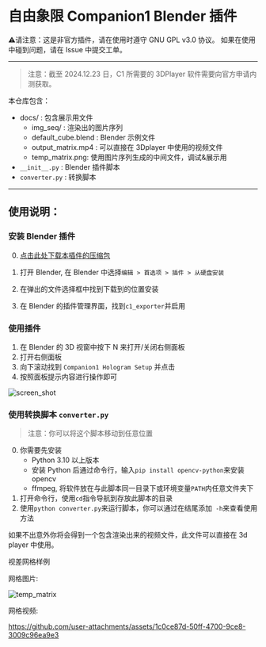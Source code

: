 # 自由象限 Companion1 Blender 插件

⚠请注意：这是非官方插件，请在使用时遵守 GNU GPL v3.0 协议。
如果在使用中碰到问题，请在 Issue 中提交工单。

---

> 注意：截至 2024.12.23 日，C1 所需要的 3DPlayer 软件需要向官方申请内测获取。

本仓库包含：
- docs/ : 包含展示用文件
    - img_seq/ : 渲染出的图片序列
    - default_cube.blend : Blender 示例文件
    - output_matrix.mp4 : 可以直接在 3Dplayer 中使用的视频文件
    - temp_matrix.png: 使用图片序列生成的中间文件，调试&展示用
- `__init__.py` : Blender 插件脚本
- `converter.py` : 转换脚本

---

## 使用说明：
### 安装 Blender 插件

0. [点击此处下载本插件的压缩包](https://github.com/709924470/blender-c1-holoscreen-addon/archive/refs/heads/master.zip)

1. 打开 Blender, 在 Blender 中选择`编辑 > 首选项 > 插件 > 从硬盘安装`
2. 在弹出的文件选择框中找到下载到的位置安装
3. 在 Blender 的插件管理界面，找到`c1_exporter`并启用

### 使用插件

1. 在 Blender 的 3D 视窗中按下 N 来打开/关闭右侧面板
2. 打开右侧面板
3. 向下滚动找到 `Companion1 Hologram Setup` 并点击
4. 按照面板提示内容进行操作即可

![screen_shot](https://github.com/user-attachments/assets/18bc051e-c324-47a6-9026-b033f1624d39)

### 使用转换脚本 `converter.py`

> 注意：你可以将这个脚本移动到任意位置

0. 你需要先安装
    - Python 3.10 以上版本
    - 安装 Python 后通过命令行，输入`pip install opencv-python`来安装 opencv
    - ffmpeg, 将软件放在与此脚本同一目录下或环境变量`PATH`内任意文件夹下
1. 打开命令行，使用`cd`指令导航到存放此脚本的目录
2. 使用`python converter.py`来运行脚本，你可以通过在结尾添加` -h`来查看使用方法

如果不出意外你将会得到一个包含渲染出来的视频文件，此文件可以直接在 3d player 中使用。

<summary>
<detail>视差网格样例<detail/>

网格图片:

![temp_matrix](https://github.com/user-attachments/assets/a325ad19-6c9c-4730-a5a5-118ad9813194)

网格视频:

https://github.com/user-attachments/assets/1c0ce87d-50ff-4700-9ce8-3009c96ea9e3

<summary/>
